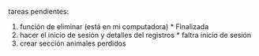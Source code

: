 tareas pendientes: 
1. función de eliminar (está en mi computadora) * Finalizada
2. hacer el inicio de sesión y detalles del registros * faltra inicio de sesión 
3. crear sección animales perdidos 